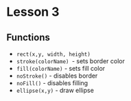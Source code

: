# Lesson 3

## Functions
 - `rect(x,y, width, height)`
 - `stroke(colorName) `-  sets border color
 - `fill(colorName)` - sets fill color
 - `noStroke()` - disables border
 - `noFill()` - disables filling
 - `ellipse(x,y)` - draw ellipse
 